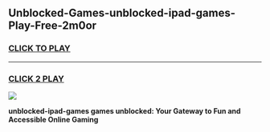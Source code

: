 
## Unblocked-Games-unblocked-ipad-games-Play-Free-2m0or
<h3>
<a href="https://premium76.site?title=unblocked-ipad-games&ref=23A">CLICK TO PLAY</a></h3>
<hr>

<h3>
<a href="https://premium76.site?title=unblocked-ipad-games&ref=23A">CLICK 2 PLAY</a>
  
</h3>

<a href="https://premium76.site?title=unblocked-ipad-games&ref=23A"><img src="https://clearcache.store/games.png"></a>


**unblocked-ipad-games games unblocked: Your Gateway to Fun and Accessible Online Gaming**
